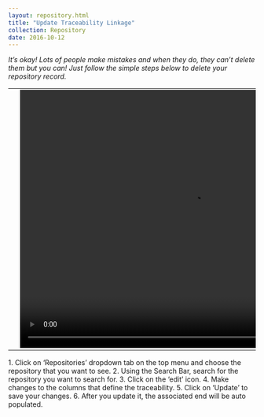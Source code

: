 ```yaml
---
layout: repository.html
title: "Update Traceability Linkage"
collection: Repository
date: 2016-10-12
---
```

_It’s okay! Lots of people make mistakes and when they do, they can’t delete them but you can! Just follow the simple steps below to delete your repository record._

<table>
<tr>
<td width="50px"></td>
<td width="700px">
<video width="700" height="525" controls>
	<source src="/assets/video/Repo/How_to_update_traceability_linkage.mp4" type="video/mp4">
	Your browser does not support the video tag.
</video>
</td>
<td width="50px"></td>
</tr>
</table>
1.	Click on ‘Repositories’ dropdown tab on the top menu and choose the repository that you want to see.
2.	Using the Search Bar, search for the repository you want to search for.
3.	Click on the ‘edit’ icon.
4.	Make changes to the columns that define the traceability.
5.	Click on ‘Update’ to save your changes.
6.	After you update it, the associated end will be auto populated.
